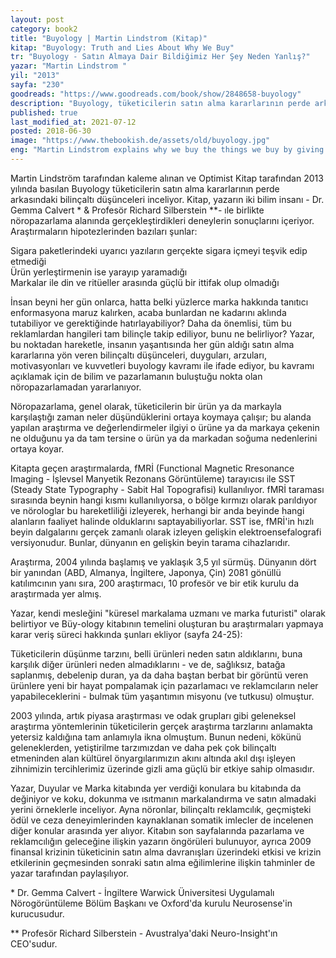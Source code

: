 ```yaml
---
layout: post  
category: book2  
title: "Buyology | Martin Lindstrom (Kitap)"  
kitap: "Buyology: Truth and Lies About Why We Buy"  
tr: "Buyology - Satın Almaya Dair Bildiğimiz Her Şey Neden Yanlış?" 
yazar: "Martin Lindstrom "  
yil: "2013"  
sayfa: "230"  
goodreads: "https://www.goodreads.com/book/show/2848658-buyology"
description: "Buyology, tüketicilerin satın alma kararlarının perde arkasındaki bilinçaltı düşünceleri inceliyor."
published: true
last_modified_at: 2021-07-12
posted: 2018-06-30
image: "https://www.thebookish.de/assets/old/buyology.jpg"
eng: "Martin Lindstrom explains why we buy the things we buy by giving examples and sharing results from neuropsychology researches."
---
```


Martin Lindström tarafından kaleme alınan ve Optimist Kitap tarafından 2013 yılında basılan Buyology tüketicilerin satın alma kararlarının perde arkasındaki bilinçaltı düşünceleri inceliyor. Kitap, yazarın iki bilim insanı - Dr. Gemma Calvert \* & Profesör Richard Silberstein \*\*- ıle birlikte nöropazarlama alanında gerçekleştirdikleri deneylerin sonuçlarını içeriyor. Araştırmaların hipotezlerinden bazıları şunlar:  
  
Sigara paketlerindeki uyarıcı yazıların gerçekte sigara içmeyi teşvik edip etmediği  
Ürün yerleştirmenin ise yarayıp yaramadığı  
Markalar ile din ve ritüeller arasında güçlü bir ittifak olup olmadığı  
  
İnsan beyni her gün onlarca, hatta belki yüzlerce marka hakkında tanıtıcı enformasyona maruz kalırken, acaba bunlardan ne kadarını aklında tutabiliyor ve gerektiğinde hatırlayabiliyor? Daha da önemlisi, tüm bu reklamlardan hangileri tam bilinçle takip ediliyor, bunu ne belirliyor? Yazar, bu noktadan hareketle, insanın yaşantısında her gün aldığı satın alma kararlarına yön veren bilinçaltı düşünceleri, duyguları, arzuları, motivasyonları ve kuvvetleri buyology kavramı ile ifade ediyor, bu kavramı açıklamak için de bilim ve pazarlamanın buluştuğu nokta olan nöropazarlamadan yararlanıyor.  
  
Nöropazarlama, genel olarak, tüketicilerin bir ürün ya da markayla karşılaştığı zaman neler düşündüklerini ortaya koymaya çalışır; bu alanda yapılan araştırma ve değerlendirmeler ilgiyi o ürüne ya da markaya çekenin ne olduğunu ya da tam tersine o ürün ya da markadan soğuma nedenlerini ortaya koyar.  
  
Kitapta geçen araştırmalarda, fMRİ (Functional Magnetic Rresonance Imaging - İşlevsel Manyetik Rezonans Görüntüleme) tarayıcısı ile SST (Steady State Typography - Sabit Hal Topografisi) kullanılıyor. fMRİ taraması sırasında beynin hangi kısmı kullanılıyorsa, o bölge kırmızı olarak parıldıyor ve nörologlar bu hareketliliği izleyerek, herhangi bir anda beyinde hangi alanların faaliyet halinde olduklarını saptayabiliyorlar. SST ise, fMRİ'in hızlı beyin dalgalarını gerçek zamanlı olarak izleyen gelişkin elektroensefalografi versiyonudur. Bunlar, dünyanın en gelişkin beyin tarama cihazlarıdır.  
  
Araştırma, 2004 yılında başlamış ve yaklaşık 3,5 yıl sürmüş. Dünyanın dört bir yanından (ABD, Almanya, İngiltere, Japonya, Çin) 2081 gönüllü katılımcının yanı sıra, 200 araştırmacı, 10 profesör ve bir etik kurulu da araştırmada yer almış.  
  
Yazar, kendi mesleğini "küresel markalama uzmanı ve marka futuristi" olarak belirtiyor ve Büy-ology kitabının temelini oluşturan bu araştırmaları yapmaya karar veriş süreci hakkında şunları ekliyor (sayfa 24-25):  
  
Tüketicilerin düşünme tarzını, belli ürünleri neden satın aldıklarını, buna karşılık diğer ürünleri neden almadıklarını - ve de, sağlıksız, batağa saplanmış, debelenip duran, ya da daha baştan berbat bir görüntü veren ürünlere yeni bir hayat pompalamak için pazarlamacı ve reklamcıların neler yapabileceklerini - bulmak tüm yaşantımın misyonu (ve tutkusu) olmuştur.  
  
2003 yılında, artık piyasa araştırması ve odak grupları gibi geleneksel araştırma yöntemlerinin tüketicilerin gerçek araştırma tarzlarını anlamakta yetersiz kaldığına tam anlamıyla ikna olmuştum. Bunun nedeni, kökünü geleneklerden, yetiştirilme tarzımızdan ve daha pek çok bilinçaltı etmeninden alan kültürel önyargılarımızın akını altında akıl dışı işleyen zihnimizin tercihlerimiz üzerinde gizli ama güçlü bir etkiye sahip olmasıdır.  
  
Yazar, Duyular ve Marka kitabında yer verdiği konulara bu kitabında da değiniyor ve koku, dokunma ve ısıtmanın markalandırma ve satın almadaki yerini örneklerle inceliyor. Ayna nöronlar, bilinçaltı reklamcılık, geçmişteki ödül ve ceza deneyimlerinden kaynaklanan somatik imlecler de incelenen diğer konular arasında yer alıyor. Kitabın son sayfalarında pazarlama ve reklamcılığın geleceğine ilişkin yazarın öngörüleri bulunuyor, ayrıca 2009 finansal krizinin tüketicinin satın alma davranışları üzerindeki etkisi ve krizin etkilerinin geçmesinden sonraki satın alma eğilimlerine ilişkin tahminler de yazar tarafından paylaşılıyor.  
  
\* Dr. Gemma Calvert - İngiltere Warwick Üniversitesi Uygulamalı Nörogörüntüleme Bölüm Başkanı ve Oxford'da kurulu Neurosense'in kurucusudur.  
  
\*\* Profesör Richard Silberstein - Avustralya'daki Neuro-Insight'ın CEO'sudur.  
  
 
